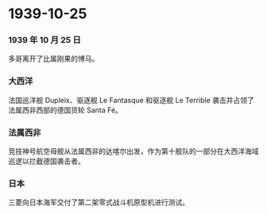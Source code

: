 # 1939-10-25

### 1939 年 10 月 25 日

多哥离开了比属刚果的博马。

### 大西洋

法国巡洋舰 Dupleix、驱逐舰 Le Fantasque 和驱逐舰 Le Terrible
袭击并占领了法属西非西部的德国货轮 Santa Fé。

### 法属西非

竞技神号航空母舰从法属西非的达喀尔出发，作为第十舰队的一部分在大西洋海域巡逻以拦截德国袭击者。

### 日本

三菱向日本海军交付了第二架零式战斗机原型机进行测试。